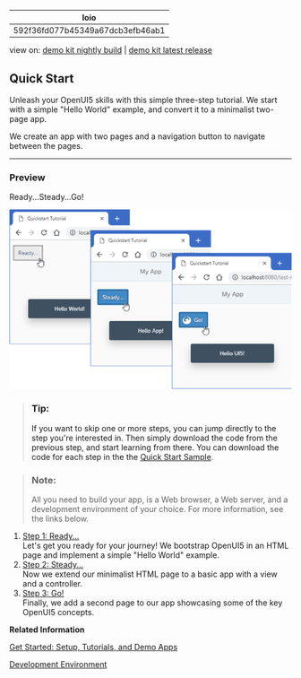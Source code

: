 <!-- loio592f36fd077b45349a67dcb3efb46ab1 -->

| loio |
| -----|
| 592f36fd077b45349a67dcb3efb46ab1 |

<div id="loio">

view on: [demo kit nightly build](https://sdk.openui5.org/nightly/#/topic/592f36fd077b45349a67dcb3efb46ab1) | [demo kit latest release](https://sdk.openui5.org/topic/592f36fd077b45349a67dcb3efb46ab1)</div>

## Quick Start

Unleash your OpenUI5 skills with this simple three-step tutorial. We start with a simple "Hello World" example, and convert it to a minimalist two-page app.

We create an app with two pages and a navigation button to navigate between the pages.

***

### Preview

  
  
<a name="loio592f36fd077b45349a67dcb3efb46ab1__fig_vf2_vfl_4s"/>Ready...Steady...Go!

 ![](images/loio443918d392b94ec58e0f84df6ec54d46_LowRes.png "Ready...Steady...Go!") 

> ### Tip:  
> If you want to skip one or more steps, you can jump directly to the step you're interested in. Then simply download the code from the previous step, and start learning from there. You can download the code for each step in the the [Quick Start Sample](https://sdk.openui5.org/entity/sap.m.tutorial.quickstart). 

> ### Note:  
> All you need to build your app, is a Web browser, a Web server, and a development environment of your choice. For more information, see the links below.

1.  [Step 1: Ready...](Step_1_Ready_851bde4.md "Let's get you ready for your journey! We bootstrap OpenUI5 in an HTML page and
		implement a simple &quot;Hello World&quot; example.")  
Let's get you ready for your journey! We bootstrap OpenUI5 in an HTML page and implement a simple "Hello World" example.
2.  [Step 2: Steady...](Step_2_Steady_128214a.md "Now we extend our minimalist HTML page to a basic app with a view and a controller.")  
Now we extend our minimalist HTML page to a basic app with a view and a controller.
3.  [Step 3: Go!](Step_3_Go_073d107.md "Finally, we add a second page to our app showcasing some of the key OpenUI5
		concepts.")  
Finally, we add a second page to our app showcasing some of the key OpenUI5 concepts.

**Related Information**  


[Get Started: Setup, Tutorials, and Demo Apps](Get_Started_Setup_Tutorials_and_Demo_Apps_8b49fc1.md "Set up your development environment and go through our tutorials. They introduce you to all major development paradigms of OpenUI5 using practical examples in an interactive format. The demo apps show OpenUI5 in action.")

[Development Environment](Development_Environment_7bb04e0.md "This part of the documentation introduces you to some common and recommended use cases for the installation, configuration, and setup of OpenUI5 development environments.")

